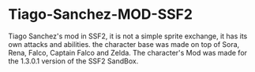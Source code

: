# Tiago-Sanchez-MOD-SSF2
Tiago Sanchez's mod in SSF2, it is not a simple sprite exchange, it has its own attacks and abilities. the character base was made on top of Sora, Rena, Falco, Captain Falco and Zelda.
The character's Mod was made for the 1.3.0.1 version of the SSF2 SandBox.

